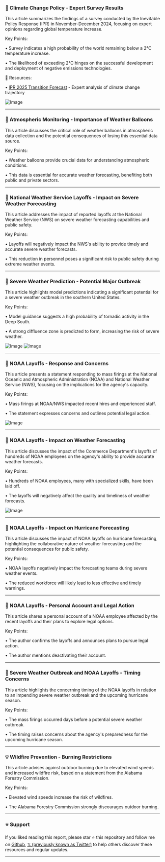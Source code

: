 ### 🤖 Climate Change Policy - Expert Survey Results

This article summarizes the findings of a survey conducted by the Inevitable Policy Response (IPR) in November-December 2024, focusing on expert opinions regarding global temperature increase.

Key Points:

• Survey indicates a high probability of the world remaining below a 2°C temperature increase.

•  The likelihood of exceeding 2°C hinges on the successful development and deployment of negative emissions technologies.


🔗 Resources:

• [IPR 2025 Transition Forecast](https://ipr.transitionmonitor.com/cms/wp-content/uploads/2025/02/IPR-2025-Transition-Forecast-Final.pdf) - Expert analysis of climate change trajectory

![Image](https://pbs.twimg.com/media/Gk30hVMWYAAg-OU?format=jpg&name=small)



---
### 🤖 Atmospheric Monitoring - Importance of Weather Balloons

This article discusses the critical role of weather balloons in atmospheric data collection and the potential consequences of losing this essential data source.

Key Points:

• Weather balloons provide crucial data for understanding atmospheric conditions.

• This data is essential for accurate weather forecasting, benefiting both public and private sectors.


---
### 🤖 National Weather Service Layoffs - Impact on Severe Weather Forecasting

This article addresses the impact of reported layoffs at the National Weather Service (NWS) on severe weather forecasting capabilities and public safety.

Key Points:

• Layoffs will negatively impact the NWS's ability to provide timely and accurate severe weather forecasts.

• This reduction in personnel poses a significant risk to public safety during extreme weather events.


---
### 🤖 Severe Weather Prediction - Potential Major Outbreak

This article highlights model predictions indicating a significant potential for a severe weather outbreak in the southern United States.

Key Points:

• Model guidance suggests a high probability of tornadic activity in the Deep South.

•  A strong diffluence zone is predicted to form, increasing the risk of severe weather.


![Image](https://pbs.twimg.com/media/Gk3tH4QWEAADiBV?format=jpg&name=small)
![Image](https://pbs.twimg.com/media/Gk3vcX_WAAAFE_2?format=png&name=small)


---
### 🤖 NOAA Layoffs - Response and Concerns

This article presents a statement responding to mass firings at the National Oceanic and Atmospheric Administration (NOAA) and National Weather Service (NWS), focusing on the implications for the agency's capacity.

Key Points:

• Mass firings at NOAA/NWS impacted recent hires and experienced staff.

•  The statement expresses concerns and outlines potential legal action.


![Image](https://pbs.twimg.com/media/Gk1JkhpXUAAMKmP?format=png&name=small)


---
### 🤖 NOAA Layoffs - Impact on Weather Forecasting

This article discusses the impact of the Commerce Department's layoffs of hundreds of NOAA employees on the agency's ability to provide accurate weather forecasts.

Key Points:

• Hundreds of NOAA employees, many with specialized skills, have been laid off.

• The layoffs will negatively affect the quality and timeliness of weather forecasts.


![Image](https://pbs.twimg.com/media/Gk1JgsQWQAAfC1Z?format=jpg&name=240x240)


---
### 🤖 NOAA Layoffs - Impact on Hurricane Forecasting

This article discusses the impact of NOAA layoffs on hurricane forecasting, highlighting the collaborative nature of weather forecasting and the potential consequences for public safety.


Key Points:

• NOAA layoffs negatively impact the forecasting teams during severe weather events.

• The reduced workforce will likely lead to less effective and timely warnings.



---
### 🤖 NOAA Layoffs - Personal Account and Legal Action

This article shares a personal account of a NOAA employee affected by the recent layoffs and their plans to explore legal options.


Key Points:

• The author confirms the layoffs and announces plans to pursue legal action.

• The author mentions deactivating their account.



---
### 🤖 Severe Weather Outbreak and NOAA Layoffs - Timing Concerns

This article highlights the concerning timing of the NOAA layoffs in relation to an impending severe weather outbreak and the upcoming hurricane season.

Key Points:

• The mass firings occurred days before a potential severe weather outbreak.

• The timing raises concerns about the agency's preparedness for the upcoming hurricane season.



---
### 💡 Wildfire Prevention - Burning Restrictions

This article advises against outdoor burning due to elevated wind speeds and increased wildfire risk, based on a statement from the Alabama Forestry Commission.

Key Points:

• Elevated wind speeds increase the risk of wildfires.

• The Alabama Forestry Commission strongly discourages outdoor burning.


---

### ⭐️ Support

If you liked reading this report, please star ⭐️ this repository and follow me on [Github](https://github.com/Drix10), [𝕏 (previously known as Twitter)](https://x.com/DRIX_10_) to help others discover these resources and regular updates.

---